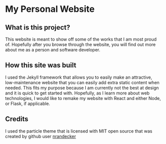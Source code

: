 # My Personal Website

## What is this project?

This website is meant to show off some of the works that I am most proud of. Hopefully after you browse through the website, you will find out more about me as a person and software developer. 

## How this site was built

I used the Jekyll framework that allows you to easily make an attractive, low-maintenance website that you can easily add extra static content when needed. This fits my purpose because I am currently not the best at design and it is quick to get started with. Hopefully, as I learn more about web technologies, I would like to remake my website with React and either Node, or Flask, if applicable.

## Credits

I used the particle theme that is licensed with MIT open source that was created by github user [nrandecker](www.https://github.com/nrandecker/)

